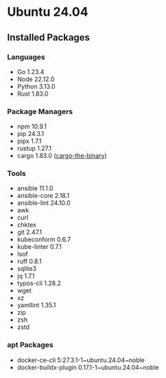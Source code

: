 # Ubuntu 24.04

## Installed Packages

### Languages

- Go 1.23.4
- Node 22.12.0
- Python 3.13.0
- Rust 1.83.0

### Package Managers

- npm 10.9.1
- pip 24.3.1
- pipx 1.7.1
- rustup 1.27.1
- cargo 1.83.0 ([cargo-the-binary](https://github.com/rust-lang/cargo/blob/master/src/cargo/version.rs))

### Tools

- ansible 11.1.0
- ansible-core 2.18.1
- ansible-lint 24.10.0
- awk
- curl
- chktex
- git 2.47.1
- kubeconform 0.6.7
- kube-linter 0.7.1
- lsof
- ruff 0.8.1
- sqlite3
- jq 1.7.1
- typos-cli 1.28.2
- wget
- xz
- yamllint 1.35.1
- zip
- zsh
- zstd

### apt Packages

- docker-ce-cli 5:27.3.1-1\~ubuntu.24.04\~noble
- docker-buildx-plugin 0.17.1-1\~ubuntu.24.04\~noble
